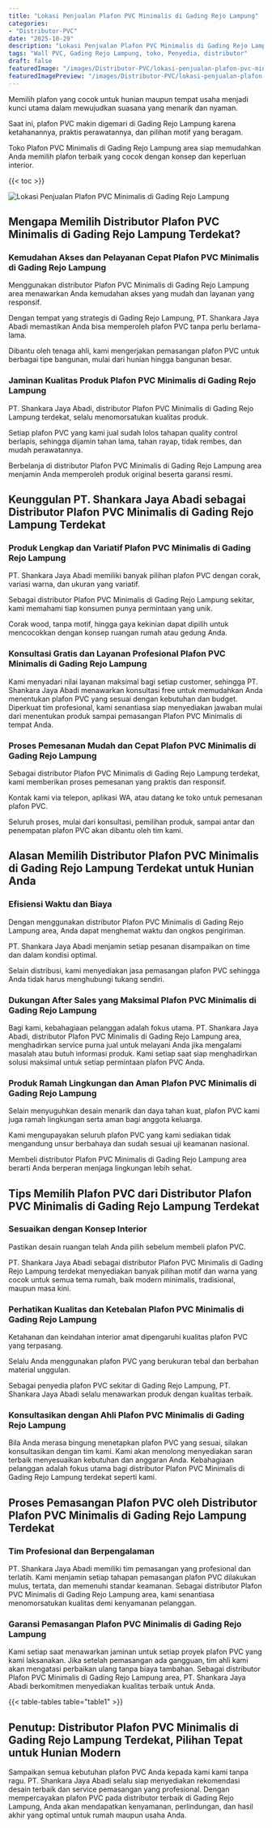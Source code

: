 ```yaml
---
title: "Lokasi Penjualan Plafon PVC Minimalis di Gading Rejo Lampung"
categories:
- "Distributor-PVC"
date: "2025-10-29"
description: "Lokasi Penjualan Plafon PVC Minimalis di Gading Rejo Lampung bagi rumah, kantor, dan ritel. Material berkualitas, variasi motif, warna elegan, dengan jasa pemasangan oleh tenaga ahli profesional dan kepastian resmi!|Layanan distribusi Plafon PVC Minimalis di Gading Rejo Lampung bagi keperluan tempat tinggal, perkantoran, maupun gerai, dengan material terbaik dan penempatan oleh tenaga ahli berpengalaman dan jaminan resmi.|Pilihan Plafon PVC Minimalis di Gading Rejo Lampung yang terbukti bagi tempat tinggal, office, dan toko, bersama produk unggulan dan penempatan oleh tenaga ahli berpengalaman dan garansi resmi.|Distribusi Plafon PVC Minimalis di Gading Rejo Lampung untuk hunian, office, dan toko, dengan produk terbaik dan pemasangan oleh tim ahli, dilengkapi beserta garansi resmi.}"
tags: "Wall PVC, Gading Rejo Lampung, toko, Penyedia, distributor"
draft: false
featuredImage: "/images/Distributor-PVC/lokasi-penjualan-plafon-pvc-minimalis-di-gading-rejo-lampung.png"
featuredImagePreview: "/images/Distributor-PVC/lokasi-penjualan-plafon-pvc-minimalis-di-gading-rejo-lampung.png"
---
```


Memilih plafon yang cocok untuk hunian maupun tempat usaha menjadi kunci utama dalam mewujudkan suasana yang menarik dan nyaman.

Saat ini, plafon PVC makin digemari di Gading Rejo Lampung karena ketahanannya, praktis perawatannya, dan pilihan motif yang beragam.

Toko Plafon PVC Minimalis di Gading Rejo Lampung area siap memudahkan Anda memilih plafon terbaik yang cocok dengan konsep dan keperluan interior.

{{< toc >}}

![Lokasi Penjualan Plafon PVC Minimalis di Gading Rejo Lampung](/images/Distributor-PVC/Lokasi-Penjualan-Plafon-PVC-Minimalis-di-Gading-Rejo-Lampung.png)

## Mengapa Memilih Distributor Plafon PVC Minimalis di Gading Rejo Lampung Terdekat?

### Kemudahan Akses dan Pelayanan Cepat Plafon PVC Minimalis di Gading Rejo Lampung

Menggunakan distributor Plafon PVC Minimalis di Gading Rejo Lampung area menawarkan Anda kemudahan akses yang mudah dan layanan yang responsif.

Dengan tempat yang strategis di Gading Rejo Lampung, PT. Shankara Jaya Abadi memastikan Anda bisa memperoleh plafon PVC tanpa perlu berlama-lama.

Dibantu oleh tenaga ahli, kami mengerjakan pemasangan plafon PVC untuk berbagai tipe bangunan, mulai dari hunian hingga bangunan besar.

### Jaminan Kualitas Produk Plafon PVC Minimalis di Gading Rejo Lampung

PT. Shankara Jaya Abadi, distributor Plafon PVC Minimalis di Gading Rejo Lampung terdekat, selalu menomorsatukan kualitas produk.

Setiap plafon PVC yang kami jual sudah lolos tahapan quality control berlapis, sehingga dijamin tahan lama, tahan rayap, tidak rembes, dan mudah perawatannya.

Berbelanja di distributor Plafon PVC Minimalis di Gading Rejo Lampung area menjamin Anda memperoleh produk original beserta garansi resmi.

## Keunggulan PT. Shankara Jaya Abadi sebagai Distributor Plafon PVC Minimalis di Gading Rejo Lampung Terdekat

### Produk Lengkap dan Variatif Plafon PVC Minimalis di Gading Rejo Lampung

PT. Shankara Jaya Abadi memiliki banyak pilihan plafon PVC dengan corak, variasi warna, dan ukuran yang variatif.

Sebagai distributor Plafon PVC Minimalis di Gading Rejo Lampung sekitar, kami memahami tiap konsumen punya permintaan yang unik.

Corak wood, tanpa motif, hingga gaya kekinian dapat dipilih untuk mencocokkan dengan konsep ruangan rumah atau gedung Anda.

### Konsultasi Gratis dan Layanan Profesional Plafon PVC Minimalis di Gading Rejo Lampung

Kami menyadari nilai layanan maksimal bagi setiap customer, sehingga PT. Shankara Jaya Abadi menawarkan konsultasi free untuk memudahkan Anda menentukan plafon PVC yang sesuai dengan kebutuhan dan budget. Diperkuat tim profesional, kami senantiasa siap menyediakan jawaban mulai dari menentukan produk sampai pemasangan Plafon PVC Minimalis di tempat Anda.

### Proses Pemesanan Mudah dan Cepat Plafon PVC Minimalis di Gading Rejo Lampung

Sebagai distributor Plafon PVC Minimalis di Gading Rejo Lampung terdekat, kami memberikan proses pemesanan yang praktis dan responsif.

Kontak kami via telepon, aplikasi WA, atau datang ke toko untuk pemesanan plafon PVC.

Seluruh proses, mulai dari konsultasi, pemilihan produk, sampai antar dan penempatan plafon PVC akan dibantu oleh tim kami.

## Alasan Memilih Distributor Plafon PVC Minimalis di Gading Rejo Lampung Terdekat untuk Hunian Anda

### Efisiensi Waktu dan Biaya

Dengan menggunakan distributor Plafon PVC Minimalis di Gading Rejo Lampung area, Anda dapat menghemat waktu dan ongkos pengiriman.

PT. Shankara Jaya Abadi menjamin setiap pesanan disampaikan on time dan dalam kondisi optimal.

Selain distribusi, kami menyediakan jasa pemasangan plafon PVC sehingga Anda tidak harus menghubungi tukang sendiri.

### Dukungan After Sales yang Maksimal Plafon PVC Minimalis di Gading Rejo Lampung

Bagi kami, kebahagiaan pelanggan adalah fokus utama. PT. Shankara Jaya Abadi, distributor Plafon PVC Minimalis di Gading Rejo Lampung area, menghadirkan service purna jual untuk melayani Anda jika mengalami masalah atau butuh informasi produk. Kami setiap saat siap menghadirkan solusi maksimal untuk setiap permintaan plafon PVC Anda.

### Produk Ramah Lingkungan dan Aman Plafon PVC Minimalis di Gading Rejo Lampung

Selain menyuguhkan desain menarik dan daya tahan kuat, plafon PVC kami juga ramah lingkungan serta aman bagi anggota keluarga.

Kami mengupayakan seluruh plafon PVC yang kami sediakan tidak mengandung unsur berbahaya dan sudah sesuai uji keamanan nasional.

Membeli distributor Plafon PVC Minimalis di Gading Rejo Lampung area berarti Anda berperan menjaga lingkungan lebih sehat.

## Tips Memilih Plafon PVC dari Distributor Plafon PVC Minimalis di Gading Rejo Lampung Terdekat

### Sesuaikan dengan Konsep Interior

Pastikan desain ruangan telah Anda pilih sebelum membeli plafon PVC.

PT. Shankara Jaya Abadi sebagai distributor Plafon PVC Minimalis di Gading Rejo Lampung terdekat menyediakan banyak pilihan motif dan warna yang cocok untuk semua tema rumah, baik modern minimalis, tradisional, maupun masa kini.

### Perhatikan Kualitas dan Ketebalan Plafon PVC Minimalis di Gading Rejo Lampung

Ketahanan dan keindahan interior amat dipengaruhi kualitas plafon PVC yang terpasang.

Selalu Anda menggunakan plafon PVC yang berukuran tebal dan berbahan material unggulan.

Sebagai penyedia plafon PVC sekitar di Gading Rejo Lampung, PT. Shankara Jaya Abadi selalu menawarkan produk dengan kualitas terbaik.

### Konsultasikan dengan Ahli Plafon PVC Minimalis di Gading Rejo Lampung

Bila Anda merasa bingung menetapkan plafon PVC yang sesuai, silakan konsultasikan dengan tim kami. Kami akan menolong menyediakan saran terbaik menyesuaikan kebutuhan dan anggaran Anda. Kebahagiaan pelanggan adalah fokus utama bagi distributor Plafon PVC Minimalis di Gading Rejo Lampung terdekat seperti kami.

## Proses Pemasangan Plafon PVC oleh Distributor Plafon PVC Minimalis di Gading Rejo Lampung Terdekat

### Tim Profesional dan Berpengalaman

PT. Shankara Jaya Abadi memiliki tim pemasangan yang profesional dan terlatih. Kami menjamin setiap tahapan pemasangan plafon PVC dilakukan mulus, tertata, dan memenuhi standar keamanan. Sebagai distributor Plafon PVC Minimalis di Gading Rejo Lampung area, kami senantiasa menomorsatukan kualitas demi kenyamanan pelanggan.

### Garansi Pemasangan Plafon PVC Minimalis di Gading Rejo Lampung

Kami setiap saat menawarkan jaminan untuk setiap proyek plafon PVC yang kami laksanakan. Jika setelah pemasangan ada gangguan, tim ahli kami akan mengatasi perbaikan ulang tanpa biaya tambahan. Sebagai distributor Plafon PVC Minimalis di Gading Rejo Lampung area, PT. Shankara Jaya Abadi berkomitmen menyediakan kualitas terbaik untuk Anda.

{{< table-tables table="table1" >}}

## Penutup: Distributor Plafon PVC Minimalis di Gading Rejo Lampung Terdekat, Pilihan Tepat untuk Hunian Modern

Sampaikan semua kebutuhan plafon PVC Anda kepada kami kami tanpa ragu. PT. Shankara Jaya Abadi selalu siap menyediakan rekomendasi desain terbaik dan service pemasangan yang profesional. Dengan mempercayakan plafon PVC pada distributor terbaik di Gading Rejo Lampung, Anda akan mendapatkan kenyamanan, perlindungan, dan hasil akhir yang optimal untuk rumah maupun usaha Anda.

